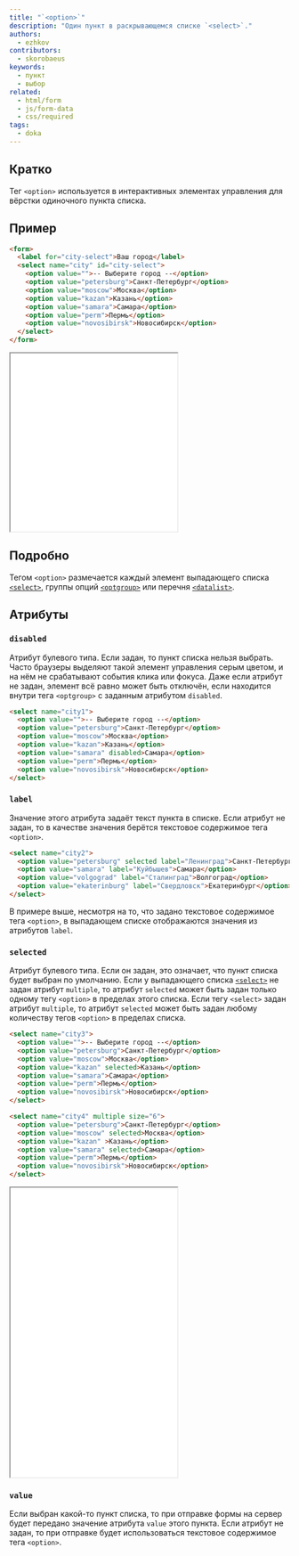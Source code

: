 ```yaml
---
title: "`<option>`"
description: "Один пункт в раскрывающемся списке `<select>`."
authors:
  - ezhkov
contributors:
  - skorobaeus
keywords:
  - пункт
  - выбор
related:
  - html/form
  - js/form-data
  - css/required
tags:
  - doka
---
```


## Кратко

Тег `<option>` используется в интерактивных элементах управления для вёрстки одиночного пункта списка.

## Пример

```html
<form>
  <label for="city-select">Ваш город</label>
  <select name="city" id="city-select">
    <option value="">-- Выберите город --</option>
    <option value="petersburg">Санкт-Петербург</option>
    <option value="moscow">Москва</option>
    <option value="kazan">Казань</option>
    <option value="samara">Самара</option>
    <option value="perm">Пермь</option>
    <option value="novosibirsk">Новосибирск</option>
  </select>
</form>
```

<iframe title="Стандартный выпадающий список" src="demos/default/" height="320"></iframe>

## Подробно

Тегом `<option>` размечается каждый элемент выпадающего списка [`<select>`](/html/select/), группы опций [`<optgroup>`](/html/optgroup/) или перечня [`<datalist>`](/html/datalist/).

## Атрибуты

### `disabled`

Атрибут булевого типа. Если задан, то пункт списка нельзя выбрать. Часто браузеры выделяют такой элемент управления серым цветом, и на нём не срабатывают события клика или фокуса. Даже если атрибут не задан, элемент всё равно может быть отключён, если находится внутри тега `<optgroup>` с заданным атрибутом `disabled`.

```html
<select name="city1">
  <option value="">-- Выберите город --</option>
  <option value="petersburg">Санкт-Петербург</option>
  <option value="moscow">Москва</option>
  <option value="kazan">Казань</option>
  <option value="samara" disabled>Самара</option>
  <option value="perm">Пермь</option>
  <option value="novosibirsk">Новосибирск</option>
</select>
```

### `label`

Значение этого атрибута задаёт текст пункта в списке. Если атрибут не задан, то в качестве значения берётся текстовое содержимое тега `<option>`.

```html
<select name="city2">
  <option value="petersburg" selected label="Ленинград">Санкт-Петербург</option>
  <option value="samara" label="Куйбышев">Самара</option>
  <option value="volgograd" label="Сталинград">Волгоград</option>
  <option value="ekaterinburg" label="Свердловск">Екатеринбург</option>
</select>
```

В примере выше, несмотря на то, что задано текстовое содержимое тега `<option>`, в выпадающем списке отображаются значения из атрибутов `label`.

### `selected`

Атрибут булевого типа. Если он задан, это означает, что пункт списка будет выбран по умолчанию. Если у выпадающего списка [`<select>`](/html/select/) не задан атрибут `multiple`, то атрибут `selected` может быть задан только одному тегу `<option>` в пределах этого списка. Если тегу `<select>` задан атрибут `multiple`, то атрибут `selected` может быть задан любому количеству тегов `<option>` в пределах списка.

```html
<select name="city3">
  <option value="">-- Выберите город --</option>
  <option value="petersburg">Санкт-Петербург</option>
  <option value="moscow">Москва</option>
  <option value="kazan" selected>Казань</option>
  <option value="samara">Самара</option>
  <option value="perm">Пермь</option>
  <option value="novosibirsk">Новосибирск</option>
</select>
```

```html
<select name="city4" multiple size="6">
  <option value="petersburg">Санкт-Петербург</option>
  <option value="moscow" selected>Москва</option>
  <option value="kazan" >Казань</option>
  <option value="samara" selected>Самара</option>
  <option value="perm">Пермь</option>
  <option value="novosibirsk">Новосибирск</option>
</select>
```

<iframe title="Разные атрибуты" src="demos/option-attrs/" height="520"></iframe>

### `value`

Если выбран какой-то пункт списка, то при отправке формы на сервер будет передано значение атрибута `value` этого пункта. Если атрибут не задан, то при отправке будет использоваться текстовое содержимое тега `<option>`.


